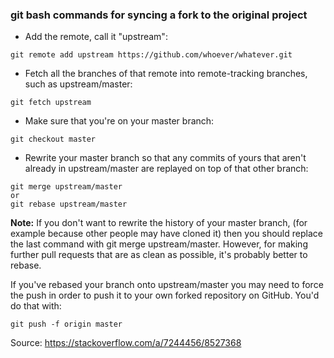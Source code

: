 ### git bash commands for syncing a fork to the original project

* Add the remote, call it "upstream":
```
git remote add upstream https://github.com/whoever/whatever.git
```

* Fetch all the branches of that remote into remote-tracking branches, such as upstream/master:
```
git fetch upstream
```
* Make sure that you're on your master branch:

```
git checkout master
```

* Rewrite your master branch so that any commits of yours that aren't already in upstream/master are replayed on top of that other branch:

```
git merge upstream/master
or
git rebase upstream/master
```

**Note:** If you don't want to rewrite the history of your master branch, (for example because other people may have cloned it) then you should replace the last command with git merge upstream/master. However, for making further pull requests that are as clean as possible, it's probably better to rebase.

If you've rebased your branch onto upstream/master you may need to force the push in order to push it to your own forked repository on GitHub. You'd do that with:

```
git push -f origin master
```

Source: https://stackoverflow.com/a/7244456/8527368